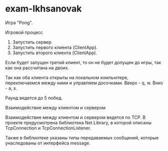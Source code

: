 # exam-Ikhsanovak

Игра "Pong".

Игровой процесс

1. Запустить сервер.
2. Запустить первого клиента (ClientApp).
3. Запустить второго клиента (ClientApp).

Если будет запущен третий клиент, то он не будет допущен до игры, так как она рассчитана на двоих.

Так как оба клиента открыты на локальном компьютере, переключаемся между ними и управляем досочками. 
Вверх - q, w.
Вниз - a, s.

Раунд ведется до 5 побед.


Взаимодействие между клиентом и сервером

Взаимодействие между клиентом и сервером ведется по TCP.
В проекте предусмотрена библиотека Net.Library, в которой описаны TcpConnection и TcpConnectionListener.

Также в библиотеке указаны типы передаваемых сообщений, которые унаследованы от интерфейса message.
